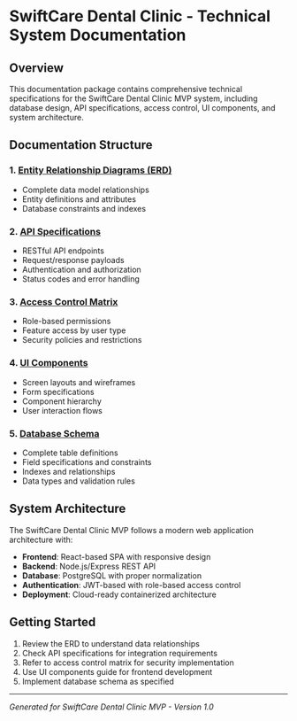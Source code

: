 
# SwiftCare Dental Clinic - Technical System Documentation

## Overview
This documentation package contains comprehensive technical specifications for the SwiftCare Dental Clinic MVP system, including database design, API specifications, access control, UI components, and system architecture.

## Documentation Structure

### 1. [Entity Relationship Diagrams (ERD)](./erd.md)
- Complete data model relationships
- Entity definitions and attributes
- Database constraints and indexes

### 2. [API Specifications](./api_spec.md)
- RESTful API endpoints
- Request/response payloads
- Authentication and authorization
- Status codes and error handling

### 3. [Access Control Matrix](./access_control.md)
- Role-based permissions
- Feature access by user type
- Security policies and restrictions

### 4. [UI Components](./ui_components.md)
- Screen layouts and wireframes
- Form specifications
- Component hierarchy
- User interaction flows

### 5. [Database Schema](./db_schema.md)
- Complete table definitions
- Field specifications and constraints
- Indexes and relationships
- Data types and validation rules

## System Architecture
The SwiftCare Dental Clinic MVP follows a modern web application architecture with:
- **Frontend**: React-based SPA with responsive design
- **Backend**: Node.js/Express REST API
- **Database**: PostgreSQL with proper normalization
- **Authentication**: JWT-based with role-based access control
- **Deployment**: Cloud-ready containerized architecture

## Getting Started
1. Review the ERD to understand data relationships
2. Check API specifications for integration requirements
3. Refer to access control matrix for security implementation
4. Use UI components guide for frontend development
5. Implement database schema as specified

---
*Generated for SwiftCare Dental Clinic MVP - Version 1.0*
